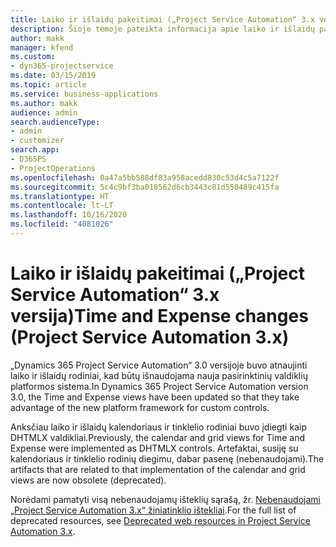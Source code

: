 ```yaml
---
title: Laiko ir išlaidų pakeitimai („Project Service Automation“ 3.x versija)
description: Šioje temoje pateikta informacija apie laiko ir išlaidų pakeitimus sprendime.
author: makk
manager: kfend
ms.custom:
- dyn365-projectservice
ms.date: 03/15/2019
ms.topic: article
ms.service: business-applications
ms.author: makk
audience: admin
search.audienceType:
- admin
- customizer
search.app:
- D365PS
- ProjectOperations
ms.openlocfilehash: 0a47a5bb588df83a958acedd830c53d4c5a7122f
ms.sourcegitcommit: 5c4c9bf3ba018562d6cb3443c01d550489c415fa
ms.translationtype: HT
ms.contentlocale: lt-LT
ms.lasthandoff: 10/16/2020
ms.locfileid: "4081026"
---
```

# <a name="time-and-expense-changes-project-service-automation-3x"></a><span data-ttu-id="8ff99-103">Laiko ir išlaidų pakeitimai („Project Service Automation“ 3.x versija)</span><span class="sxs-lookup"><span data-stu-id="8ff99-103">Time and Expense changes (Project Service Automation 3.x)</span></span>

<span data-ttu-id="8ff99-104">„Dynamics 365 Project Service Automation“ 3.0 versijoje buvo atnaujinti laiko ir išlaidų rodiniai, kad būtų išnaudojama nauja pasirinktinių valdiklių platformos sistema.</span><span class="sxs-lookup"><span data-stu-id="8ff99-104">In Dynamics 365 Project Service Automation version 3.0, the Time and Expense views have been updated so that they take advantage of the new platform framework for custom controls.</span></span>

<span data-ttu-id="8ff99-105">Anksčiau laiko ir išlaidų kalendoriaus ir tinklelio rodiniai buvo įdiegti kaip DHTMLX valdikliai.</span><span class="sxs-lookup"><span data-stu-id="8ff99-105">Previously, the calendar and grid views for Time and Expense were implemented as DHTMLX controls.</span></span> <span data-ttu-id="8ff99-106">Artefaktai, susiję su kalendoriaus ir tinklelio rodinių diegimu, dabar pasenę (nebenaudojami).</span><span class="sxs-lookup"><span data-stu-id="8ff99-106">The artifacts that are related to that implementation of the calendar and grid views are now obsolete (deprecated).</span></span>

<span data-ttu-id="8ff99-107">Norėdami pamatyti visą nebenaudojamų išteklių sąrašą, žr. [Nebenaudojami „Project Service Automation 3.x“ žiniatinklio ištekliai](web-resources-deprecated-v3.x.md).</span><span class="sxs-lookup"><span data-stu-id="8ff99-107">For the full list of deprecated resources, see [Deprecated web resources in Project Service Automation 3.x](web-resources-deprecated-v3.x.md).</span></span>
